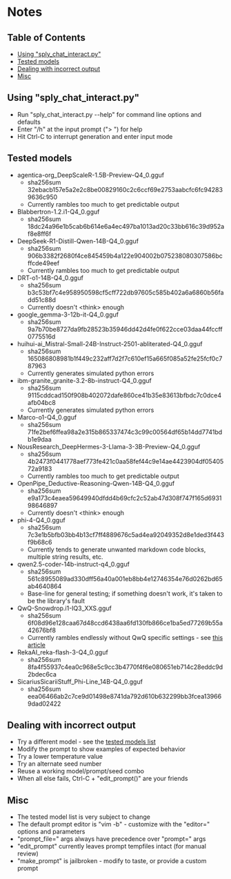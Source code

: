 # Notes

## Table of Contents

- [Using "sply_chat_interact.py"](#using-sply_chat_interactpy)
- [Tested models](#tested-models)
- [Dealing with incorrect output](#dealing-with-incorrect-output)
- [Misc](#misc)

## Using "sply_chat_interact.py"
  * Run "sply_chat_interact.py --help" for command line options and defaults
  * Enter "/h" at the input prompt ("> ") for help
  * Hit Ctrl-C to interrupt generation and enter input mode

## Tested models
  * agentica-org_DeepScaleR-1.5B-Preview-Q4_0.gguf
    - sha256sum 32ebacb157e5a2e2c8be00829160c2c6ccf69e2753aabcfc6fc942839636c950
    - Currently rambles too much to get predictable output
  * Blabbertron-1.2.i1-Q4_0.gguf
    - sha256sum 18dc24a96e1b5cab6b614e6a4ec497ba1013ad20c33bb616c39d952af8e8ff6f
  * DeepSeek-R1-Distill-Qwen-14B-Q4_0.gguf
    - sha256sum 906b3382f2680f4ce845459b4a122e904002b075238080307586bcffcde49eef
    - Currently rambles too much to get predictable output
  * DRT-o1-14B-Q4_0.gguf
    - sha256sum b3c53bf7c4e958950598cf5cff722db97605c585b402a6a6860b56fadd51c88d
    - Currently doesn't \<think\> enough
  * google_gemma-3-12b-it-Q4_0.gguf
    - sha256sum 9a7b70be8727da9fb28523b35946dd42d4fe0f622cce03daa44fccff0775516d
  * huihui-ai_Mistral-Small-24B-Instruct-2501-abliterated-Q4_0.gguf
    - sha256sum 165086808981b1f449c232aff7d2f7c610ef15a665f085a52fe25fcf0c787963
    - Currently generates simulated python errors
  * ibm-granite_granite-3.2-8b-instruct-Q4_0.gguf
    - sha256sum 9115cddcad150f908b402072dafe860ce41b35e83613bfbdc7c0dce4afb04bc8
    - Currently generates simulated python errors
  * Marco-o1-Q4_0.gguf
    - sha256sum 71fe2bef6ffea98a2e315b865337474c3c99c00564df65b14dd7741bdb1e9daa
  * NousResearch_DeepHermes-3-Llama-3-3B-Preview-Q4_0.gguf
    - sha256sum 4b2473f0441778aef773fe421c0aa58fef44c9e14ae4423904df0540572a9183
    - Currently rambles too much to get predictable output
  * OpenPipe_Deductive-Reasoning-Qwen-14B-Q4_0.gguf
    - sha256sum e9a173c4eaea59649940dfdd4b69cfc2c52ab47d308f747f165d693198646897
    - Currently doesn't \<think\> enough
  * phi-4-Q4_0.gguf
    - sha256sum 7c3e1b5bfb03bb4b13cf7ff4889676c5ad4ea92049352d8e1ded3f443f9b68c6
    - Currently tends to generate unwanted markdown code blocks, multiple string results, etc.
  * qwen2.5-coder-14b-instruct-q4_0.gguf
    - sha256sum 561c8955089ad330dff56a40a001eb8bb4e12746354e76d0262bd65ab4640864
    - Base-line for general testing; if something doesn't work, it's taken to be the library's fault
  * QwQ-Snowdrop.i1-IQ3_XXS.gguf
    - sha256sum 6f08d96e128caa67d48ccd6438aa6fd130fb866ce1ba5ed77269b55a42676bf8
    - Currently rambles endlessly without QwQ specific settings - see [this article](https://docs.unsloth.ai/basics/tutorial-how-to-run-qwq-32b-effectively)
  * RekaAI_reka-flash-3-Q4_0.gguf
    - sha256sum 8fa4f55937c4ea0c968e5c9cc3b4770f4f6e080651eb714c28eddc9d2bdec6ca
  * SicariusSicariiStuff_Phi-Line_14B-Q4_0.gguf
    - sha256sum eea06466ab2c7ce9d01498e8741da792d610b632299bb3fcea139669dad02422

## Dealing with incorrect output
  * Try a different model - see the [tested models list](#tested-models)
  * Modify the prompt to show examples of expected behavior
  * Try a lower temperature value
  * Try an alternate seed number
  * Reuse a working model/prompt/seed combo
  * When all else fails, Ctrl-C + "edit_prompt()" are your friends

## Misc
  * The tested model list is very subject to change
  * The default prompt editor is "vim -b" - customize with the "editor=" options and parameters
  * "prompt_file=" args always have precedence over "prompt=" args
  * "edit_prompt" currently leaves prompt tempfiles intact (for manual review)
  * "make_prompt" is jailbroken - modify to taste, or provide a custom prompt

